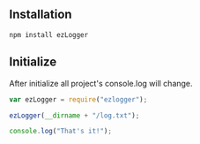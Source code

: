 ## Installation

    npm install ezLogger

## Initialize

After initialize all project's console.log will change.

```javascript
var ezLogger = require("ezlogger");

ezLogger(__dirname + "/log.txt");

console.log("That's it!");
```